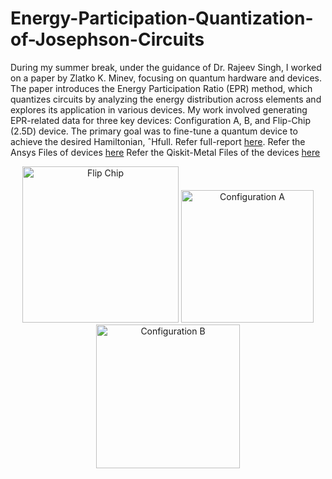 # Energy-Participation-Quantization-of-Josephson-Circuits
During my summer break, under the guidance of Dr. Rajeev Singh, I worked on a paper by Zlatko K. Minev, focusing on quantum hardware and devices. The paper introduces the Energy Participation Ratio (EPR) method, which quantizes circuits by analyzing the energy
distribution across elements and explores its application in various devices. My work involved generating EPR-related data for three key devices: Configuration A, B, and Flip-Chip (2.5D) device. The primary goal was to fine-tune a
quantum device to achieve the desired Hamiltonian, ˆHfull. Refer full-report [here](https://drive.google.com/file/d/1zdIXOCNhKUA-u7IWLnf8B8hiPjFY4ReB/view?usp=sharing). 
Refer the Ansys Files of devices [here](https://drive.google.com/drive/folders/1KC2kYn77LVRLAxGBgzttNb7GzvmZItZr?usp=sharing) 
Refer the Qiskit-Metal Files of the devices [here](https://drive.google.com/drive/folders/1ontvP7OHkJeUUkRZYD1H-X1T02Y5tmP0?usp=sharing)

<p align="center">
  <img src="https://github.com/user-attachments/assets/50f11486-557f-49d1-a0a6-a9ae93c74754" alt="Flip Chip" width="250">
  <img src="https://github.com/user-attachments/assets/22420e7b-0f02-4444-9c12-730c5e8624f6" alt="Configuration A" width="212">
  <img src="https://github.com/user-attachments/assets/3148e270-16e8-410a-904a-9a057cf86bc7" alt="Configuration B" width="230">
</p>
